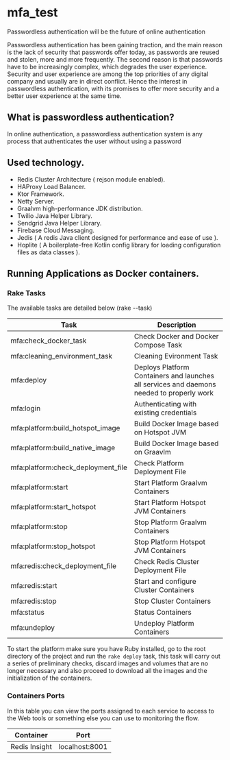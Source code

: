 # mfa_test

Passwordless authentication will be the future of online authentication

Passwordless authentication has been gaining traction, and the main reason is the lack of security that passwords offer today, as passwords are reused and stolen, more and more frequently. The second reason is that passwords have to be increasingly complex, which degrades the user experience. Security and user experience are among the top priorities of any digital company and usually are in direct conflict. Hence the interest in passwordless authentication, with its promises to offer more security and a better user experience at the same time.

## What is passwordless authentication?

In online authentication, a passwordless authentication system is any process that authenticates the user without using a password

## Used technology.

* Redis Cluster Architecture ( rejson module enabled).
* HAProxy Load Balancer.
* Ktor Framework.
* Netty Server.
* Graalvm high-performance JDK distribution.
* Twilio Java Helper Library.
* Sendgrid Java Helper Library.
* Firebase Cloud Messaging.
* Jedis ( A redis Java client designed for performance and ease of use ).
* Hoplite ( A boilerplate-free Kotlin config library for loading configuration files as data classes ).

## Running Applications as Docker containers.

### Rake Tasks

The available tasks are detailed below (rake --task)

| Task | Description |
| ------ | ------ |
| mfa:check_docker_task | Check Docker and Docker Compose Task |
| mfa:cleaning_environment_task | Cleaning Evironment Task |
| mfa:deploy | Deploys Platform Containers and launches all services and daemons needed to properly work |
| mfa:login | Authenticating with existing credentials |
| mfa:platform:build_hotspot_image | Build Docker Image based on Hotspot JVM |
| mfa:platform:build_native_image | Build Docker Image based on Graavlm |
| mfa:platform:check_deployment_file | Check Platform Deployment File |
| mfa:platform:start | Start Platform Graalvm Containers |
| mfa:platform:start_hotspot | Start Platform Hotspot JVM Containers |
| mfa:platform:stop | Stop Platform Graalvm Containers |
| mfa:platform:stop_hotspot | Stop Platform Hotspot JVM Containers |
| mfa:redis:check_deployment_file | Check Redis Cluster Deployment File |
| mfa:redis:start | Start and configure Cluster Containers |
| mfa:redis:stop | Stop Cluster Containers |
| mfa:status | Status Containers |
| mfa:undeploy | Undeploy Platform Containers |


To start the platform make sure you have Ruby installed, go to the root directory of the project and run the `rake deploy` task, this task will carry out a series of preliminary checks, discard images and volumes that are no longer necessary and also proceed to download all the images and the initialization of the containers.

### Containers Ports

In this table you can view the ports assigned to each service to access to the Web tools or something else you can use to monitoring the flow.

| Container | Port |
| ------ | ------ |
| Redis Insight | localhost:8001 |

